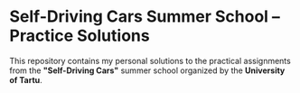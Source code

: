 # Self-Driving Cars Summer School – Practice Solutions

This repository contains my personal solutions to the practical assignments from the **"Self-Driving Cars"** summer school organized by the **University of Tartu**.

